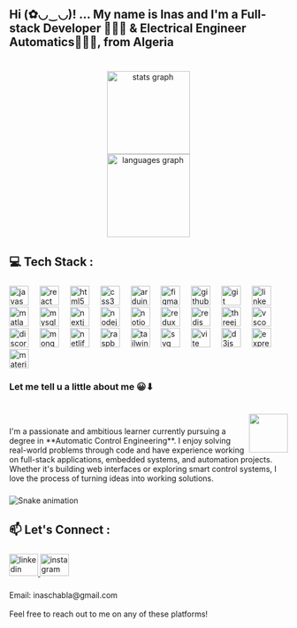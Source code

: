 <h2 align="left">Hi (✿◡‿◡)! ...  My name is Inas and I'm a Full-stack Developer 👩🏻‍💻 & Electrical Engineer Automatics👩🏻‍🚒, from Algeria</h2>

###

<br clear="both">

<div align="center">
  <img src="https://github-readme-stats.vercel.app/api?username=InasCh4&hide_title=false&hide_rank=false&show_icons=true&include_all_commits=true&count_private=true&disable_animations=false&theme=radical&locale=en&hide_border=false" height="150" alt="stats graph" /> <br>
  <img src="https://github-readme-stats.vercel.app/api/top-langs?username=InasCh4&locale=en&hide_title=false&layout=compact&card_width=320&langs_count=5&theme=dracula&hide_border=false" height="150" alt="languages graph"  />
</div>

###

<h2 align="left">💻 Tech Stack :</h2>

###

<div align="left">
  <img src="https://skillicons.dev/icons?i=js" height="35" alt="javascript logo"  />
  <img width="12" />
  <img src="https://skillicons.dev/icons?i=react" height="35" alt="react logo"  />
  <img width="12" />
  <img src="https://skillicons.dev/icons?i=html" height="35" alt="html5 logo"  />
  <img width="12" />
  <img src="https://skillicons.dev/icons?i=css" height="35" alt="css3 logo"  />
  <img width="12" />
  <img src="https://skillicons.dev/icons?i=arduino" height="35" alt="arduino logo"  />
  <img width="12" />
  <img src="https://skillicons.dev/icons?i=figma" height="35" alt="figma logo"  />
  <img width="12" />
  <img src="https://skillicons.dev/icons?i=github" height="35" alt="github logo"  />
  <img width="12" />
  <img src="https://skillicons.dev/icons?i=git" height="35" alt="git logo"  />
  <img width="12" />
  <img src="https://skillicons.dev/icons?i=linkedin" height="35" alt="linkedin logo"  />
  <img width="12" />
  <img src="https://skillicons.dev/icons?i=matlab" height="35" alt="matlab logo"  />
  <img width="12" />
  <img src="https://skillicons.dev/icons?i=mysql" height="35" alt="mysql logo"  />
  <img width="12" />
  <img src="https://skillicons.dev/icons?i=nextjs" height="35" alt="nextjs logo"  />
  <img width="12" />
  <img src="https://skillicons.dev/icons?i=nodejs" height="35" alt="nodejs logo"  />
  <img width="12" />
  <img src="https://skillicons.dev/icons?i=notion" height="35" alt="notion logo"  />
  <img width="12" />
  <img src="https://skillicons.dev/icons?i=redux" height="35" alt="redux logo"  />
  <img width="12" />
  <img src="https://skillicons.dev/icons?i=redis" height="35" alt="redis logo"  />
  <img width="12" />
  <img src="https://skillicons.dev/icons?i=threejs" height="35" alt="threejs logo"  />
  <img width="12" />
  <img src="https://skillicons.dev/icons?i=vscode" height="35" alt="vscode logo"  />
  <img width="12" />
  <img src="https://skillicons.dev/icons?i=discord" height="35" alt="discord logo"  />
  <img width="12" />
  <img src="https://skillicons.dev/icons?i=mongodb" height="35" alt="mongodb logo"  />
  <img width="12" />
  <img src="https://skillicons.dev/icons?i=netlify" height="35" alt="netlify logo"  />
  <img width="12" />
  <img src="https://skillicons.dev/icons?i=raspberrypi" height="35" alt="raspberrypi logo"  />
  <img width="12" />
  <img src="https://skillicons.dev/icons?i=tailwind" height="35" alt="tailwindcss logo"  />
  <img width="12" />
  <img src="https://skillicons.dev/icons?i=svg" height="35" alt="svg logo"  />
  <img width="12" />
  <img src="https://skillicons.dev/icons?i=vite" height="35" alt="vite logo"  />
  <img width="12" />
  <img src="https://skillicons.dev/icons?i=d3" height="35" alt="d3js logo"  />
  <img width="12" />
  <img src="https://skillicons.dev/icons?i=express" height="35" alt="express logo"  />
  <img width="12" />
  <img src="https://skillicons.dev/icons?i=materialui" height="35" alt="materialui logo"  />
</div>

###

<h3 align="left">Let me tell u a little about me 😀⬇</h3>

###

<br clear="both">

<img align="right" height="70" src="https://media1.giphy.com/media/v1.Y2lkPTc5MGI3NjExeDZjMTAwdnYxaWpleG1weXM5bzU4b3RpbGRrYzExYTBpaG85Mjk2NCZlcD12MV9pbnRlcm5hbF9naWZfYnlfaWQmY3Q9Zw/KWscyl3Uo9eCGRdWvN/giphy.gif"  />

###

<p align="left">I'm a passionate and ambitious learner currently pursuing a degree in **Automatic Control Engineering**. I enjoy solving real-world problems through code and have experience working on full-stack applications, embedded systems, and automation projects. Whether it's building web interfaces or exploring smart control systems, I love the process of turning ideas into working solutions.</p>

###

<img src="https://raw.githubusercontent.com/InasCh4/InasCh4/output/snake.svg" alt="Snake animation" />

###

<h2 align="left">📫 Let's Connect :</h2>

###

<div align="left">
  <a href="https://www.linkedin.com/in/inas-chabla-16aa6632b/" target="_blank">
    <img src="https://raw.githubusercontent.com/maurodesouza/profile-readme-generator/master/src/assets/icons/social/linkedin/default.svg" width="52" height="40" alt="linkedin logo"  />
  </a>
  <a href="https://www.instagram.com/hiinaataa04/" target="_blank">
    <img src="https://raw.githubusercontent.com/maurodesouza/profile-readme-generator/master/src/assets/icons/social/instagram/default.svg" width="52" height="40" alt="instagram logo"  />
  </a>
</div>

###

<p align="left">Email: inaschabla@gmail.com<br><br>Feel free to reach out to me on any of these platforms!</p>

###
